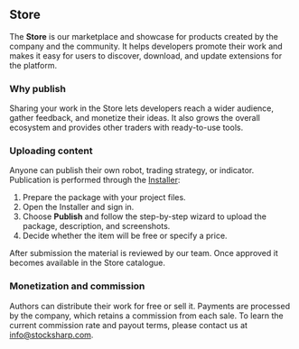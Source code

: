 ## Store

The **Store** is our marketplace and showcase for products created by the company and the community. It helps developers promote their work and makes it easy for users to discover, download, and update extensions for the platform.

### Why publish

Sharing your work in the Store lets developers reach a wider audience, gather feedback, and monetize their ideas. It also grows the overall ecosystem and provides other traders with ready-to-use tools.

### Uploading content

Anyone can publish their own robot, trading strategy, or indicator. Publication is performed through the [Installer](installer.md):

1. Prepare the package with your project files.
2. Open the Installer and sign in.
3. Choose **Publish** and follow the step-by-step wizard to upload the package, description, and screenshots.
4. Decide whether the item will be free or specify a price.

After submission the material is reviewed by our team. Once approved it becomes available in the Store catalogue.

### Monetization and commission

Authors can distribute their work for free or sell it. Payments are processed by the company, which retains a commission from each sale. To learn the current commission rate and payout terms, please contact us at [info@stocksharp.com](mailto:info@stocksharp.com).
